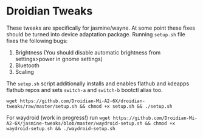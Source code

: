 # Droidian Tweaks

These tweaks are specifically for jasmine/wayne. At some point these fixes should be turned into device adaptation package. Running `setup.sh` file fixes the following bugs:

1. Brightness (You should disable automatic brightness from settings>power in gnome settings)
2. Bluetooth
3. Scaling

The `setup.sh` script additionally installs and enables flathub and kdeapps flathub repos and sets `switch-a` and `switch-b` bootctl alias too.

`wget https://github.com/Droidian-Mi-A2-6X/droidian-tweaks/raw/master/setup.sh && chmod +x setup.sh && ./setup.sh`

For waydroid (work in progress!) run `wget https://github.com/Droidian-Mi-A2-6X/jasmine-tweaks/blob/master/waydroid-setup.sh && chmod +x waydroid-setup.sh && ./waydroid-setup.sh`
